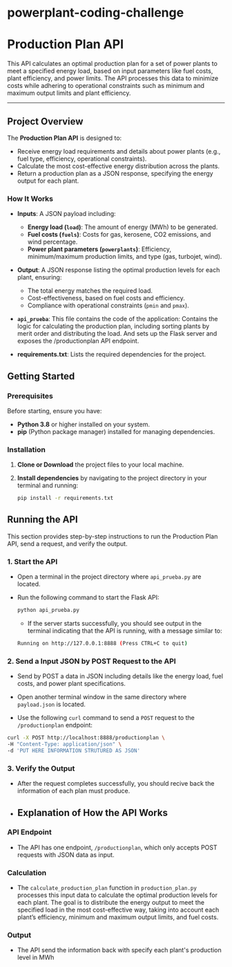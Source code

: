 # powerplant-coding-challenge
# **Production Plan API**

This API calculates an optimal production plan for a set of power plants to meet a specified energy load, based on input parameters like fuel costs, plant efficiency, and power limits. The API processes this data to minimize costs while adhering to operational constraints such as minimum and maximum output limits and plant efficiency.

---

## **Project Overview**

The **Production Plan API** is designed to:
- Receive energy load requirements and details about power plants (e.g., fuel type, efficiency, operational constraints).
- Calculate the most cost-effective energy distribution across the plants.
- Return a production plan as a JSON response, specifying the energy output for each plant.

### **How It Works**

- **Inputs**: A JSON payload including:
  - **Energy load (`load`)**: The amount of energy (MWh) to be generated.
  - **Fuel costs (`fuels`)**: Costs for gas, kerosene, CO2 emissions, and wind percentage.
  - **Power plant parameters (`powerplants`)**: Efficiency, minimum/maximum production limits, and type (gas, turbojet, wind).

- **Output**: A JSON response listing the optimal production levels for each plant, ensuring:
  - The total energy matches the required load.
  - Cost-effectiveness, based on fuel costs and efficiency.
  - Compliance with operational constraints (`pmin` and `pmax`).

- **`api_prueba`**: This file contains the code of the application: Contains the logic for calculating the production plan, including sorting plants by merit order and distributing the load. And sets up the Flask server and exposes the /productionplan API endpoint.

- **requirements.txt**: Lists the required dependencies for the project.


## Getting Started

### Prerequisites

Before starting, ensure you have:
- **Python 3.8** or higher installed on your system.
- **pip** (Python package manager) installed for managing dependencies.

### Installation

1. **Clone or Download** the project files to your local machine.
2. **Install dependencies** by navigating to the project directory in your terminal and running:

   ```bash
   pip install -r requirements.txt
   ```

## Running the API

This section provides step-by-step instructions to run the Production Plan API, send a request, and verify the output.

### 1. Start the API

- Open a terminal in the project directory where `api_prueba.py` are located.
- Run the following command to start the Flask API:

  ```bash
  python api_prueba.py
  ```
  
  - If the server starts successfully, you should see output in the terminal indicating that the API is running, with a message similar to:

  ```bash
  Running on http://127.0.0.1:8888 (Press CTRL+C to quit)
  ```

### 2. Send a Input JSON by POST Request to the API
- Send by POST a data in JSON including details like the energy load, fuel costs, and power plant specifications.

- Open another terminal window in the same directory where `payload.json` is located.

- Use the following `curl` command to send a `POST` request to the `/productionplan` endpoint:
```bash
curl -X POST http://localhost:8888/productionplan \
-H "Content-Type: application/json" \
-d 'PUT HERE INFORMATION STRUTURED AS JSON'
```

### 3. Verify the Output

- After the request completes successfully, you should recive back the information of each plan must produce.

- ## Explanation of How the API Works

### API Endpoint 
- The API has one endpoint, `/productionplan`, which only accepts POST requests with JSON data as input.

### Calculation

- The `calculate_production_plan` function in `production_plan.py` processes this input data to calculate the optimal production levels for each plant. The goal is to distribute the energy output to meet the specified load in the most cost-effective way, taking into account each plant’s efficiency, minimum and maximum output limits, and fuel costs.

### Output

- The API send the information back with specify each plant's production level in MWh



